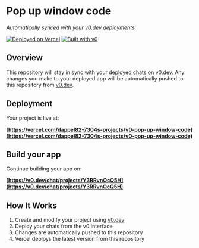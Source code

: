 # Pop up window code

*Automatically synced with your [v0.dev](https://v0.dev) deployments*

[![Deployed on Vercel](https://img.shields.io/badge/Deployed%20on-Vercel-black?style=for-the-badge&logo=vercel)](https://vercel.com/dappel82-7304s-projects/v0-pop-up-window-code)
[![Built with v0](https://img.shields.io/badge/Built%20with-v0.dev-black?style=for-the-badge)](https://v0.dev/chat/projects/Y3RRvnOcQ5H)

## Overview

This repository will stay in sync with your deployed chats on [v0.dev](https://v0.dev).
Any changes you make to your deployed app will be automatically pushed to this repository from [v0.dev](https://v0.dev).

## Deployment

Your project is live at:

**[https://vercel.com/dappel82-7304s-projects/v0-pop-up-window-code](https://vercel.com/dappel82-7304s-projects/v0-pop-up-window-code)**

## Build your app

Continue building your app on:

**[https://v0.dev/chat/projects/Y3RRvnOcQ5H](https://v0.dev/chat/projects/Y3RRvnOcQ5H)**

## How It Works

1. Create and modify your project using [v0.dev](https://v0.dev)
2. Deploy your chats from the v0 interface
3. Changes are automatically pushed to this repository
4. Vercel deploys the latest version from this repository